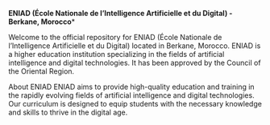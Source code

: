 
**ENIAD (École Nationale de l’Intelligence Artificielle et du Digital) - Berkane, Morocco***

Welcome to the official repository for ENIAD (École Nationale de l’Intelligence Artificielle et du Digital) located in Berkane, Morocco. ENIAD is a higher education institution specializing in the fields of artificial intelligence and digital technologies. It has been approved by the Council of the Oriental Region.

About ENIAD
ENIAD aims to provide high-quality education and training in the rapidly evolving fields of artificial intelligence and digital technologies. Our curriculum is designed to equip students with the necessary knowledge and skills to thrive in the digital age.

